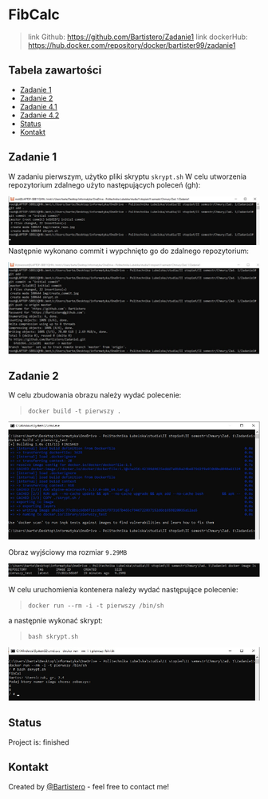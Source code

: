 # FibCalc 
>link Github: https://github.com/Bartistero/Zadanie1
>link dockerHub: https://hub.docker.com/repository/docker/bartister99/zadanie1

## Tabela zawartości
* [Zadanie 1 ](#Zadanie-1)
* [Zadanie 2](#Zadanie-2)
* [Zadanie 4.1](#zadanie-4.1)
* [Zadanie 4.2](#zadanie-4.2)
* [Status](#status)
* [Kontakt](#contact)

## Zadanie 1
W zadaniu pierwszym, użytko pliki skryptu `skrypt.sh`
W celu utworzenia repozytorium zdalnego użyto następujących poleceń (gh): 

![present screenshot](./img/create_commit.jpg)
Następnie wykonano commit i wypchnięto go do zdalnego repozytorium: 


![present screenshot](./img/push_repo.jpg)
## Zadanie 2
W celu zbudowania obrazu należy wydać polecenie: 
> `docker build -t pierwszy .`

![present screenshot](./img/second_build.jpg)

Obraz wyjściowy ma rozmiar `9.29MB`

![present screenshot](./img/size.jpg)

W celu uruchomienia kontenera należy wydać następujące polecenie: 
> `docker run --rm -i -t pierwszy /bin/sh`

a następnie wykonać skrypt: 
> `bash skrypt.sh`

![present screenshot](./img/execute_script.jpg)


## Status
Project is: finished

## Kontakt
Created by [@Bartistero](https://github.com/Bartistero/) - feel free to contact me!
